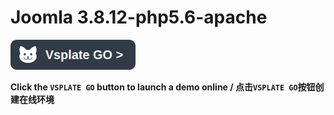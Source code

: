 # Joomla 3.8.12-php5.6-apache

<a href="https://www.vsplate.com/?docker-compose=https://github.com/vsplate/dcenvs/joomla/3.8.12-php5.6-apache"><img alt="VSPLATE GO" src="https://raw.githubusercontent.com/vsplate/images/master/vsgo_btn.png" width="200px"></a>

**Click the `VSPLATE GO` button to launch a demo online / 点击`VSPLATE GO`按钮创建在线环境**